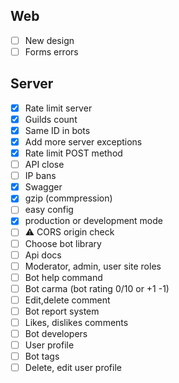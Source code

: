 ## Web

-   [ ] New design
-   [ ] Forms errors

## Server

-   [x] Rate limit server
-   [x] Guilds count
-   [x] Same ID in bots
-   [x] Add more server exceptions
-   [x] Rate limit POST method
-   [ ] API close
-   [ ] IP bans
-   [x] Swagger
-   [x] gzip (commpression)
-   [ ] easy config
-   [x] production or development mode
-   [ ] ⚠️ CORS origin check
-   [ ] Choose bot library
-   [ ] Api docs
-   [ ] Moderator, admin, user site roles
-   [ ] Bot help command
-   [ ] Bot carma (bot rating 0/10 or +1 -1)
-   [ ] Edit,delete comment
-   [ ] Bot report system
-   [ ] Likes, dislikes comments
-   [ ] Bot developers
-   [ ] User profile
-   [ ] Bot tags
-   [ ] Delete, edit user profile
